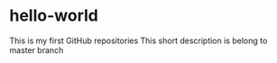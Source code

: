 # hello-world
This is my first GitHub repositories
This short description is belong to master branch
